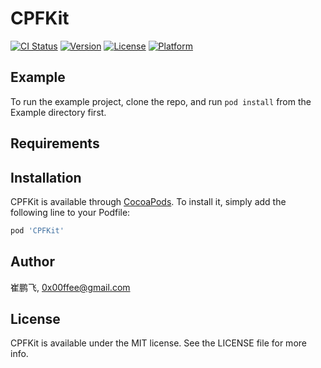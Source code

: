 # CPFKit

[![CI Status](https://img.shields.io/travis/崔鹏飞/CPFKit.svg?style=flat)](https://travis-ci.org/崔鹏飞/CPFKit)
[![Version](https://img.shields.io/cocoapods/v/CPFKit.svg?style=flat)](https://cocoapods.org/pods/CPFKit)
[![License](https://img.shields.io/cocoapods/l/CPFKit.svg?style=flat)](https://cocoapods.org/pods/CPFKit)
[![Platform](https://img.shields.io/cocoapods/p/CPFKit.svg?style=flat)](https://cocoapods.org/pods/CPFKit)

## Example

To run the example project, clone the repo, and run `pod install` from the Example directory first.

## Requirements

## Installation

CPFKit is available through [CocoaPods](https://cocoapods.org). To install
it, simply add the following line to your Podfile:

```ruby
pod 'CPFKit'
```

## Author

崔鹏飞, 0x00ffee@gmail.com

## License

CPFKit is available under the MIT license. See the LICENSE file for more info.
